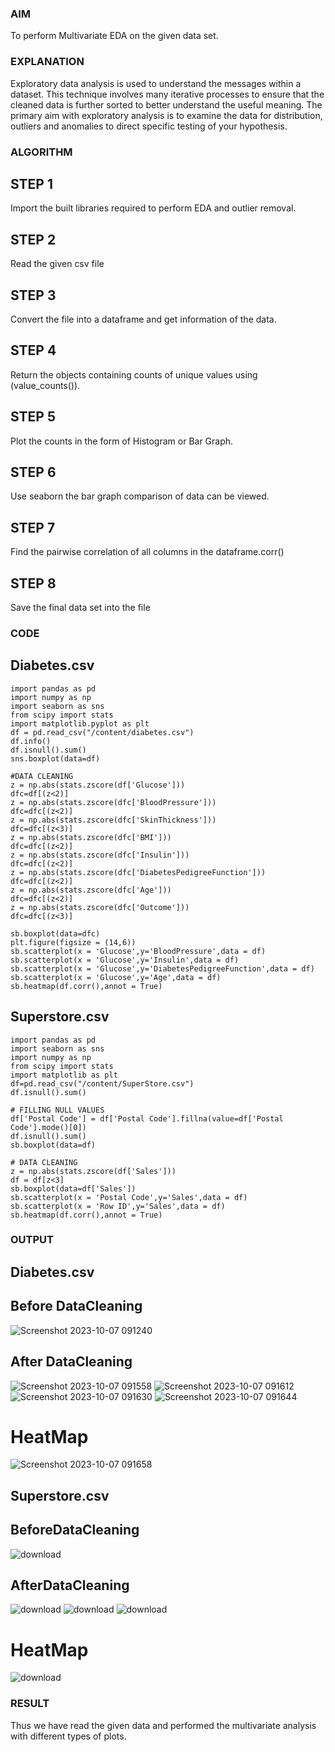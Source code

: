 ### AIM
To perform Multivariate EDA on the given data set.

### EXPLANATION
Exploratory data analysis is used to understand the messages within a dataset.
This technique involves many iterative processes to ensure that the cleaned data is further sorted to better understand the useful meaning.
The primary aim with exploratory analysis is to examine the data for distribution, outliers and anomalies to direct specific testing of your hypothesis.
### ALGORITHM
## STEP 1
Import the built libraries required to perform EDA and outlier removal.

## STEP 2
Read the given csv file

## STEP 3
Convert the file into a dataframe and get information of the data.

## STEP 4
Return the objects containing counts of unique values using (value_counts()).

## STEP 5
Plot the counts in the form of Histogram or Bar Graph.

## STEP 6
Use seaborn the bar graph comparison of data can be viewed.

## STEP 7
Find the pairwise correlation of all columns in the dataframe.corr()

## STEP 8
Save the final data set into the file

### CODE
## Diabetes.csv
```
import pandas as pd
import numpy as np
import seaborn as sns
from scipy import stats
import matplotlib.pyplot as plt
df = pd.read_csv("/content/diabetes.csv")
df.info()
df.isnull().sum()
sns.boxplot(data=df)

#DATA CLEANING
z = np.abs(stats.zscore(df['Glucose']))
dfc=df[(z<2)]
z = np.abs(stats.zscore(dfc['BloodPressure']))
dfc=dfc[(z<2)]
z = np.abs(stats.zscore(dfc['SkinThickness']))
dfc=dfc[(z<3)]
z = np.abs(stats.zscore(dfc['BMI']))
dfc=dfc[(z<2)]
z = np.abs(stats.zscore(dfc['Insulin']))
dfc=dfc[(z<2)]
z = np.abs(stats.zscore(dfc['DiabetesPedigreeFunction']))
dfc=dfc[(z<2)]
z = np.abs(stats.zscore(dfc['Age']))
dfc=dfc[(z<2)]
z = np.abs(stats.zscore(dfc['Outcome']))
dfc=dfc[(z<3)]

sb.boxplot(data=dfc)
plt.figure(figsize = (14,6))
sb.scatterplot(x = 'Glucose',y='BloodPressure',data = df)
sb.scatterplot(x = 'Glucose',y='Insulin',data = df)
sb.scatterplot(x = 'Glucose',y='DiabetesPedigreeFunction',data = df)
sb.scatterplot(x = 'Glucose',y='Age',data = df)
sb.heatmap(df.corr(),annot = True)
```
## Superstore.csv
```
import pandas as pd
import seaborn as sns
import numpy as np
from scipy import stats
import matplotlib as plt
df=pd.read_csv("/content/SuperStore.csv")
df.isnull().sum()

# FILLING NULL VALUES
df['Postal Code'] = df['Postal Code'].fillna(value=df['Postal Code'].mode()[0])
df.isnull().sum()
sb.boxplot(data=df)

# DATA CLEANING
z = np.abs(stats.zscore(df['Sales']))
df = df[z<3]
sb.boxplot(data=df['Sales'])
sb.scatterplot(x = 'Postal Code',y='Sales',data = df)
sb.scatterplot(x = 'Row ID',y='Sales',data = df)
sb.heatmap(df.corr(),annot = True)
```
### OUTPUT
## Diabetes.csv
## Before DataCleaning
![Screenshot 2023-10-07 091240](https://github.com/Adhithyaram29D/ODD2023-Datascience-Ex-04/assets/119393540/c07572be-0a75-400f-b486-d721f6b34cb4)
## After DataCleaning
![Screenshot 2023-10-07 091558](https://github.com/Adhithyaram29D/ODD2023-Datascience-Ex-04/assets/119393540/844b76a5-040a-45e0-a933-89c43b2c8fe0)
![Screenshot 2023-10-07 091612](https://github.com/Adhithyaram29D/ODD2023-Datascience-Ex-04/assets/119393540/83ac872b-52a4-42c2-abec-28683c9f47d0)
![Screenshot 2023-10-07 091630](https://github.com/Adhithyaram29D/ODD2023-Datascience-Ex-04/assets/119393540/50a407d9-618f-4b66-8136-273b065da6a9)
![Screenshot 2023-10-07 091644](https://github.com/Adhithyaram29D/ODD2023-Datascience-Ex-04/assets/119393540/75ec8f88-0528-4dfd-82b2-cdec949241e3)

# HeatMap
![Screenshot 2023-10-07 091658](https://github.com/Adhithyaram29D/ODD2023-Datascience-Ex-04/assets/119393540/2ef3e8cb-74ae-4790-9301-77ce644dc273)

## Superstore.csv
## BeforeDataCleaning
![download](https://github.com/Adhithyaram29D/ODD2023-Datascience-Ex-04/assets/119393540/1581c43e-1702-459c-b35e-ad61e1ee08dd)

## AfterDataCleaning
![download](https://github.com/Adhithyaram29D/ODD2023-Datascience-Ex-04/assets/119393540/871c76c5-094e-4b04-8f42-b44889f3ae02)
![download](https://github.com/Adhithyaram29D/ODD2023-Datascience-Ex-04/assets/119393540/3656c885-a48b-49dd-999a-ff33103a3cdb)
![download](https://github.com/Adhithyaram29D/ODD2023-Datascience-Ex-04/assets/119393540/fa9e56a6-8bcb-46ac-b8bf-7e6d50d7cd9e)

# HeatMap
![download](https://github.com/Adhithyaram29D/ODD2023-Datascience-Ex-04/assets/119393540/3c93372b-ef1d-4492-8a55-99af0bd62797)

### RESULT
Thus we have read the given data and performed the multivariate analysis with different types of plots.

